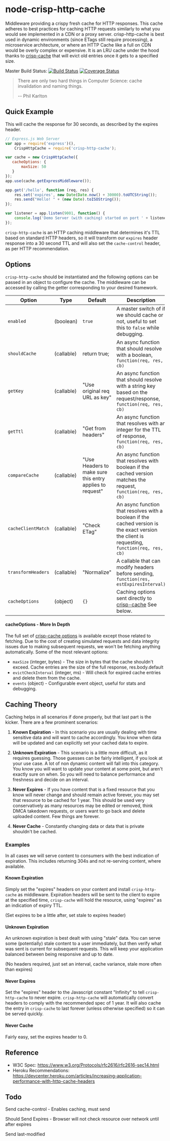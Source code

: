 # node-crisp-http-cache
Middleware providing a crispy fresh cache for HTTP responses. This cache adheres to best practices for caching HTTP requests similarly to what you would see implemented in a CDN or a proxy server. crisp-http-cache is best used in dynamic environments (since ETags still require processing), a microservice architecture, or where an HTTP Cache like a full on CDN would be overly complex or expensive. It is an LRU cache under the hood thanks to [crisp-cache](https://github.com/four43/node-crisp-cache) that will evict old entries once it gets to a specified size.

Master Build Status: 
[![Build Status](https://travis-ci.org/four43/node-crisp-http-cache.svg?branch=master)](https://travis-ci.org/four43/node-crisp-http-cache)
[![Coverage Status](https://coveralls.io/repos/four43/node-crisp-http-cache/badge.svg?branch=master&service=github)](https://coveralls.io/github/four43/node-crisp-http-cache?branch=master)

> There are only two hard things in Computer Science: cache invalidation and naming things.
>  
>  -- Phil Karlton

## Quick Example

This will cache the response for 30 seconds, as described by the expires header. 

```javascript
// Express.js Web Server
var app = require('express')(),
    CrispHttpCache = require('crisp-http-cache');

var cache = new CrispHttpCache({
   cacheOptions: {
       maxSize: 50
   }
});
app.use(cache.getExpressMiddleware());

app.get('/hello', function (req, res) {
    res.set('expires', new Date(Date.now() + 30000).toUTCString());
    res.send("Hello! " + (new Date).toISOString());
});

var listener = app.listen(9001, function() {
	console.log('Demo Server (with caching) started on port ' + listener.address().port);
});
```

`crisp-http-cache` is an HTTP caching middleware that determines it's TTL based on standard HTTP headers, so it will transform our `expires` header response into a 30 second TTL and will also set the `cache-control` header, as per HTTP recommendation. 

## Options

`crisp-http-cache` should be instantiated and the following options can be passed in an object to configure the cache. The middleware can be accessed by calling the getter corresponding to your desired framework.

| Option | Type | Default | Description |
| ------ | ---- | ------- | ----------- |
| `enabled` | (boolean) | `true` | A master switch of if we should cache or not, useful to set this to `false` while debugging. |
| `shouldCache` | (callable) | return true; | An async function that should resolve with a boolean, `function(req, res, cb)` |
| `getKey` | (callable) | "Use original req URL as key" | An async function that should resolve with a string key based on the request/response, `function(req, res, cb)` |
| `getTtl` | (callable) | "Get from headers" | An async function that resolves with an integer for the TTL of response, `function(req, res, cb)` |
| `compareCache` | (callable) | "Use Headers to make sure this entry applies to request" | An async function that resolves with boolean if the cached version matches the request, `function(req, res, cb)` |
| `cacheClientMatch` | (callable) | "Check ETag" | An async function that resolves with a boolean if the cached version is the exact version the client is requesting, `function(req, res, cb)`
| `transformHeaders`  | (callable) | "Normalize" | A callable that can modify headers before sending, `function(res, estExpiresInterval)` |
| `cacheOptions` | (object) | `{}` | Caching options sent directly to [crisp-cache](https://github.com/four43/node-crisp-cache) See below. |

#### cacheOptions - More In Depth

The full set of [crisp-cache options](https://github.com/four43/node-crisp-cache) is available except those related to fetching. Due to the cost of creating simulated requests and data integrity issues due to making subsequent requests, we won't be fetching anything automatically. Some of the most relevant options:

* `maxSize` (integer, bytes) - The size in bytes that the cache shouldn't exceed. Cache entries are the size of the full response, res.body.default
* `evictCheckInterval` (integer, ms) - Will check for expired cache entries and delete them from the cache.
* `events` (object) - Configurable event object, useful for stats and debugging.

## Caching Theory

Caching helps in all scenarios if done properly, but that last part is the kicker. There are a few prominent scenarios:

1. **Known Expiration** - 
In this scenario you are usually dealing with time sensitive data and will want to cache accordingly. You know when data will be updated and can explicitly set your cached data to expire.

2. **Unknown Expiration** - 
This scenario is a little more difficult, as it requires guessing. Those guesses can be fairly intelligent, if you look at your use case. A lot of non dynamic content will fall into this category. You know you will want to update your content at some point, but aren't exactly sure on when. So you will need to balance performance and freshness and decide on an interval.

3. **Never Expires** - 
If you have content that is a fixed resource that you know will never change and should remain active forever, you may set that resource to be cached for 1 year. This should be used very conservatively as many resources may be edited or removed, think DMCA takedown requests, or users want to go back and delete uploaded content. Few things are forever.

4. **Never Cache** -
Constantly changing data or data that is private shouldn't be cached.

### Examples

In all cases we will serve content to consumers with the best indication of expiration. This includes returning 304s and not re-serving content, where available.

#### Known Expiration
Simply set the "expires" headers on your content and install `crisp-http-cache` as middleware. Expiration headers will be sent to the client to expire at the specified time, `crisp-cache` will hold the resource, using "expires" as an indication of expiry TTL.

(Set expires to be a little after, set stale to expires header)

#### Unknown Expiration
An unknown expiration is best dealt with using "stale" data. You can serve some (potentially) stale content to a user immediately, but then verify what was sent is current for subsequent requests. This will keep your application balanced between being responsive and up to date.

(No headers required, just set an interval, cache variance, stale more often than expires)

#### Never Expires
Set the "expires" header to the Javascript constant "Infinity" to tell `crisp-http-cache` to never expire. `crisp-http-cache` will automatically convert headers to comply with the recommended spec of 1 year. It will also cache the entry in `crisp-cache` to last forever (unless otherwise specified) so it can be served quickly.

#### Never Cache
Fairly easy, set the expires header to 0.


## Reference

* W3C Spec: https://www.w3.org/Protocols/rfc2616/rfc2616-sec14.html
* Heroku Recommendations: https://devcenter.heroku.com/articles/increasing-application-performance-with-http-cache-headers

## Todo
Send cache-control - Enables caching, must send

Should Send Expires - Browser will not check resource over network until after expires

Send last-modified